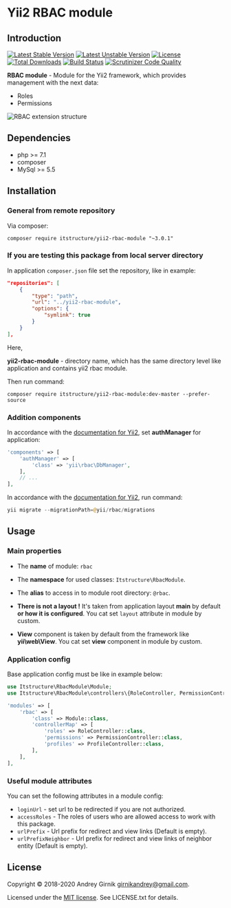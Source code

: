 # Yii2 RBAC module

## Introduction

[![Latest Stable Version](https://poser.pugx.org/itstructure/yii2-rbac-module/v/stable)](https://packagist.org/packages/itstructure/yii2-rbac-module)
[![Latest Unstable Version](https://poser.pugx.org/itstructure/yii2-rbac-module/v/unstable)](https://packagist.org/packages/itstructure/yii2-rbac-module)
[![License](https://poser.pugx.org/itstructure/yii2-rbac-module/license)](https://packagist.org/packages/itstructure/yii2-rbac-module)
[![Total Downloads](https://poser.pugx.org/itstructure/yii2-rbac-module/downloads)](https://packagist.org/packages/itstructure/yii2-rbac-module)
[![Build Status](https://scrutinizer-ci.com/g/itstructure/yii2-rbac-module/badges/build.png?b=master)](https://scrutinizer-ci.com/g/itstructure/yii2-rbac-module/build-status/master)
[![Scrutinizer Code Quality](https://scrutinizer-ci.com/g/itstructure/yii2-rbac-module/badges/quality-score.png?b=master)](https://scrutinizer-ci.com/g/itstructure/yii2-rbac-module/?branch=master)

**RBAC module** - Module for the Yii2 framework, which provides management with the next data:
- Roles
- Permissions

![RBAC extension structure](https://github.com/itstructure/yii2-rbac-module/blob/master/yii2_rbac_structure_en.jpg)

## Dependencies

- php >= 7.1
- composer
- MySql >= 5.5

## Installation

### General from remote repository

Via composer:

`composer require itstructure/yii2-rbac-module "~3.0.1"`

### If you are testing this package from local server directory

In application `composer.json` file set the repository, like in example:

```json
"repositories": [
    {
        "type": "path",
        "url": "../yii2-rbac-module",
        "options": {
            "symlink": true
        }
    }
],
```

Here,

**yii2-rbac-module** - directory name, which has the same directory level like application and contains yii2 rbac module.

Then run command:

`composer require itstructure/yii2-rbac-module:dev-master --prefer-source`

### Addition components

In accordance with the [documentation for Yii2](http://www.yiiframework.com/doc-2.0/guide-security-authorization.html), set **authManager** for application:

```php
'components' => [
    'authManager' => [
        'class' => 'yii\rbac\DbManager',
    ],
    // ...
],
```

In accordance with the [documentation for Yii2](http://www.yiiframework.com/doc-2.0/guide-security-authorization.html), run command:

```php
yii migrate --migrationPath=@yii/rbac/migrations
```

## Usage

### Main properties

- The **name** of module: `rbac`
- The **namespace** for used classes: `Itstructure\RbacModule`.
- The **alias** to access in to module root directory: `@rbac`.

- **There is not a layout !** It's taken from application layout **main** by default **or how it is configured**. You cat set `layout` attribute in module by custom.

- **View** component is taken by default from the framework like **yii\web\View**. You cat set **view** component in module by custom.

### Application config
Base application config must be like in example below:

```php
use Itstructure\RbacModule\Module;
use Itstructure\RbacModule\controllers\{RoleController, PermissionController, ProfileController};
```

```php
'modules' => [
    'rbac' => [
        'class' => Module::class,
        'controllerMap' => [
            'roles' => RoleController::class,
            'permissions' => PermissionController::class,
            'profiles' => ProfileController::class,
        ],
    ],
],
```

### Useful module attributes

You can set the following attributes in a module config:

- `loginUrl` - set url to be redirected if you are not authorized.
- `accessRoles` - The roles of users who are allowed access to work with this package.
- `urlPrefix` - Url prefix for redirect and view links (Default is empty).
- `urlPrefixNeighbor` - Url prefix for redirect and view links of neighbor entity (Default is empty).

## License

Copyright © 2018-2020 Andrey Girnik girnikandrey@gmail.com.

Licensed under the [MIT license](http://opensource.org/licenses/MIT). See LICENSE.txt for details.
